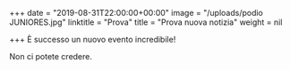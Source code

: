 +++
date = "2019-08-31T22:00:00+00:00"
image = "/uploads/podio JUNIORES.jpg"
linktitle = "Prova"
title = "Prova nuova notizia"
weight = nil

+++
È successo un nuovo evento incredibile!

Non ci potete credere.